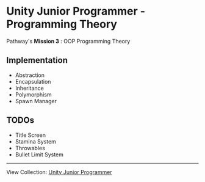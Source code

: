 # Unity Junior Programmer - Programming Theory
Pathway's <b>Mission 3</b> : OOP Programming Theory

## Implementation 
- Abstraction
- Encapsulation
- Inheritance
- Polymorphism
- Spawn Manager

## TODOs
- Title Screen
- Stamina System
- Throwables
- Bullet Limit System

---
View Collection: <a href="https://github.com/jazersalazar/Unity-Junior-Programmer">Unity Junior Programmer</a>
